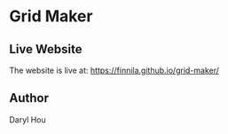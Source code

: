 # Grid Maker

## Live Website
The website is live at: https://finnila.github.io/grid-maker/

## Author
Daryl Hou
